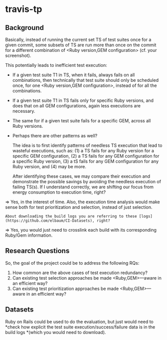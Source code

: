 # travis-tp

## Background
Basically, instead of running the current set TS of test suites once for a given commit, some subsets of TS are run more than once on the commit for a different combination of <Ruby version,GEM configuration> (cf. your screenshot).

This potentially leads to inefficient test execution:
- If a given test suite T1 in TS, when it fails, always fails on all combinations, then technically that test suite should only be scheduled once, for one <Ruby version,GEM configuration>, instead of for all the combinations.
- If a given test suite T1 in TS fails only for specific Ruby versions, and does that on all GEM configurations, again less executions are necessary.
- The same for if a given test suite fails for a specific GEM, across all Ruby versions.
- Perhaps there are other patterns as well?


    The idea is to first identify patterns of needless TS execution that lead to wasteful executions, such as:
    (1) a TS fails for any Ruby version for a specific GEM configuration,
    (2) a TS fails for any GEM configuration for a specific Ruby version,
    (3) a tS fails for any GEM configuration for any Ruby version,
    and (4) may be more.
    
    After identifying these cases, we may compare their execution and demonstrate the possible
    savings by avoiding the needless execution of failing TS(s).
    If I understand correctly, we are shifting our focus from energy consumption to execution time, right?

=> Yes, in the interest of time. Also, the execution time analysis would make sense both for test prioritization and selection, instead of just selection.

    About downloading the build logs you are referring to these [logs](https://github.com/elbaum/CI-Datasets), right?

=> Yes, you would just need to crosslink each build with its corresponding Ruby/Gem information.

## Research Questions
So, the goal of the project could be to address the following RQs:
1. How common are the above cases of test execution redundancy?
2. Can existing test selection approaches be made <Ruby,GEM>—aware in an efficient way?
3. Can existing test prioritization approaches be made <Ruby,GEM>—aware in an efficient way?

## Datasets
Ruby on Rails could be used to do the evaluation, but just would need to *check how explicit the test suite execution/success/failure data is in the build logs *(which you would need to download).
